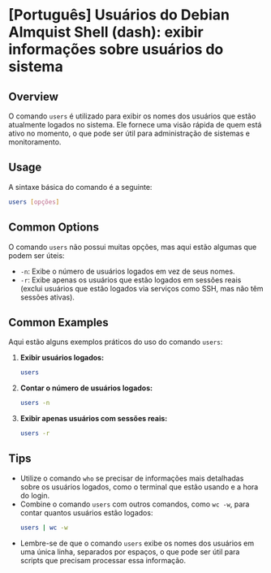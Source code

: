 # [Português] Usuários do Debian Almquist Shell (dash): exibir informações sobre usuários do sistema

## Overview
O comando `users` é utilizado para exibir os nomes dos usuários que estão atualmente logados no sistema. Ele fornece uma visão rápida de quem está ativo no momento, o que pode ser útil para administração de sistemas e monitoramento.

## Usage
A sintaxe básica do comando é a seguinte:

```bash
users [opções]
```

## Common Options
O comando `users` não possui muitas opções, mas aqui estão algumas que podem ser úteis:

- `-n`: Exibe o número de usuários logados em vez de seus nomes.
- `-r`: Exibe apenas os usuários que estão logados em sessões reais (exclui usuários que estão logados via serviços como SSH, mas não têm sessões ativas).

## Common Examples

Aqui estão alguns exemplos práticos do uso do comando `users`:

1. **Exibir usuários logados:**
   ```bash
   users
   ```

2. **Contar o número de usuários logados:**
   ```bash
   users -n
   ```

3. **Exibir apenas usuários com sessões reais:**
   ```bash
   users -r
   ```

## Tips
- Utilize o comando `who` se precisar de informações mais detalhadas sobre os usuários logados, como o terminal que estão usando e a hora do login.
- Combine o comando `users` com outros comandos, como `wc -w`, para contar quantos usuários estão logados:
  ```bash
  users | wc -w
  ```
- Lembre-se de que o comando `users` exibe os nomes dos usuários em uma única linha, separados por espaços, o que pode ser útil para scripts que precisam processar essa informação.